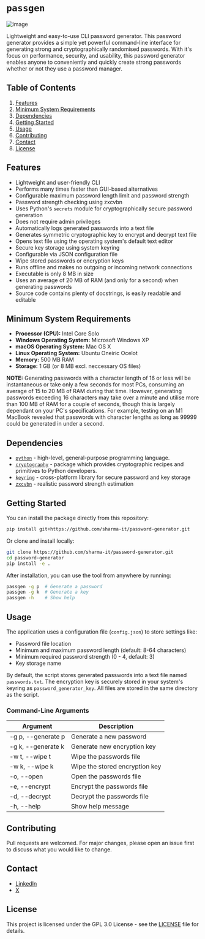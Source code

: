 # `passgen`

![image](https://github.com/user-attachments/assets/4aa74a57-2a3b-41fb-b291-72a03a24c1c1)

Lightweight and easy-to-use CLI password generator. This password generator provides a simple yet powerful command-line interface for generating strong and cryptographically randomised passwords. With it's focus on performance, security, and usability, this password generator enables anyone to conveniently and quickly create strong passwords whether or not they use a password manager.

## Table of Contents

1. [Features](#features)
2. [Minimum System Requirements](#minimum-system-requirements)
3. [Dependencies](#dependencies)
4. [Getting Started](#getting-started)
5. [Usage](#usage)
6. [Contributing](#contributing)
7. [Contact](#contact)
8. [License](#license)

## Features

- Lightweight and user-friendly CLI
- Performs many times faster than GUI-based alternatives
- Configurable maximum password length limit and password strength
- Password strength checking using zxcvbn
- Uses Python's `secrets` module for cryptographically secure password generation
- Does not require admin privileges
- Automatically logs generated passwords into a text file
- Generates symmetric cryptographic key to encrypt and decrypt text file
- Opens text file using the operating system's default text editor
- Secure key storage using system keyring
- Configurable via JSON configuration file
- Wipe stored passwords or encryption keys
- Runs offline and makes no outgoing or incoming network connections
- Executable is only 8 MB in size
- Uses an average of 20 MB of RAM (and only for a second) when generating passwords
- Source code contains plenty of docstrings, is easily readable and editable

## Minimum System Requirements

- **Processor (CPU):** Intel Core Solo
- **Windows Operating System:** Microsoft Windows XP
- **macOS Operating System:** Mac OS X
- **Linux Operating System:** Ubuntu Oneiric Ocelot
- **Memory:** 500 MB RAM
- **Storage:** 1 GB (or 8 MB excl. neccessary OS files)

**NOTE:** Generating passwords with a character length of 16 or less will be instantaneous or take only a few seconds for most PCs, consuming an average of 15 to 20 MB of RAM during that time. However, generating passwords exceeding 16 characters may take over a minute and utilise more than 100 MB of RAM for a couple of seconds, though this is largely dependant on your PC's specifications. For example, testing on an M1 MacBook revealed that passwords with character lengths as long as 99999 could be generated in under a second.

## Dependencies

- [`python`](https://www.python.org/) - high-level, general-purpose programming language.
- [`cryptography`](https://cryptography.io/en/latest/) -  package which provides cryptographic recipes and primitives to Python developers.
- [`keyring`](https://pypi.org/project/keyring/) - cross-platform library for secure password and key storage
- [`zxcvbn`](https://pypi.org/project/zxcvbn/) - realistic password strength estimation

## Getting Started

You can install the package directly from this repository:
```sh
pip install git+https://github.com/sharma-it/password-generator.git
```

Or clone and install locally:
```sh
git clone https://github.com/sharma-it/password-generator.git
cd password-generator
pip install -e .
```

After installation, you can use the tool from anywhere by running:
```sh
passgen -g p  # Generate a password
passgen -g k  # Generate a key
passgen -h    # Show help
```

## Usage

The application uses a configuration file (`config.json`) to store settings like:
- Password file location
- Minimum and maximum password length (default: 8-64 characters)
- Minimum required password strength (0 - 4, default: 3)
- Key storage name

By default, the script stores generated passwords into a text file named `passwords.txt`. The encryption key is securely stored in your system's keyring as `password_generator_key`. All files are stored in the same directory as the script.

### Command-Line Arguments

| Argument | Description |
| -------- | ----------- |
| -g p, --generate p | Generate a new password |
| -g k, --generate k | Generate new encryption key |
| -w t, --wipe t | Wipe the passwords file |
| -w k, --wipe k | Wipe the stored encryption key |
| -o, --open | Open the passwords file |
| -e, --encrypt | Encrypt the passwords file |
| -d, --decrypt | Decrypt the passwords file |
| -h, --help | Show help message |

## Contributing

Pull requests are welcomed. For major changes, please open an issue first to discuss what you would like to change.

## Contact

- [LinkedIn](https://www.linkedin.com/in/sharma-it/)
- [X](https://x.com/shubsharmatech)

## License

This project is licensed under the GPL 3.0 License - see the [LICENSE](LICENSE) file for details.
